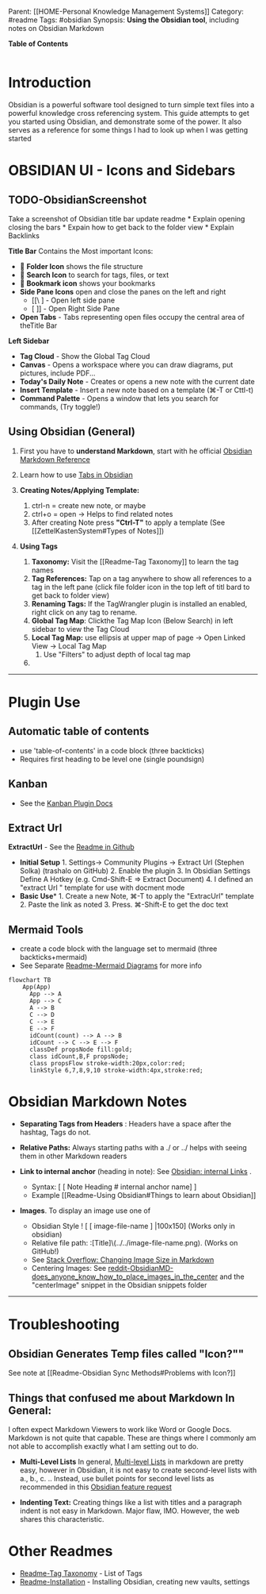 Parent:      [[HOME-Personal Knowledge Management Systems]]
Category: #readme
Tags:        #obsidian 
Synopsis:  **Using the Obsidian tool**, including notes on Obsidian Markdown

**Table of Contents**

```table-of-contents
```
# Introduction
Obsidian is a powerful software tool designed to turn simple text files into a powerful knowledge cross referencing system.   This guide attempts to get you started using Obsidian, and demonstrate some of the power.  It also serves as a reference for some things I had to look up when I was getting started

# OBSIDIAN UI - Icons and Sidebars
## TODO-ObsidianScreenshot
Take a screenshot of Obsidian title bar update readme
	* Explain opening closing the bars
	* Expain how to get back to the folder view
	* Explain Backlinks 

**Title Bar** Contains the Most  important Icons: 
*  📂 **Folder Icon** shows the file structure
*  🔎 **Search Icon**  to search for tags, files, or text
* 🔖 **Bookmark icon** shows your bookmarks
* **Side Pane Icons** open and close the panes on the left and right 
	* \[\[\ ] - Open left side pane 
	* \[ \]\] - Open Right Side Pane
* **Open Tabs** - Tabs representing open files occupy the central area of theTitle Bar

**Left Sidebar** 
* **Tag Cloud** - Show the Global Tag Cloud
* **Canvas** - Opens a workspace where you can draw diagrams, put pictures, include PDF...
* **Today's Daily Note** - Creates or opens a new note with the current date
* **Insert Template** - Insert a new note based on a template (⌘-T or Cttl-t)
* **Command Palette** - Opens a window that lets you search for commands, (Try toggle!)


## Using Obsidian (General)

1. First you have to **understand Markdown**, start with he official [Obsidian Markdown Reference](https://help.obsidian.md/Editing+and+formatting/Basic+formatting+syntax)
2. Learn how to use [Tabs in Obsidian](https://help.obsidian.md/User+interface/Use+tabs+in+Obsidian)
   
3. **Creating Notes/Applying Template:** 
	1. ctrl-n = create new note, or maybe
	2. ctrl+o = open -> Helps to find related notes
	3. After creating Note press   **"Ctrl-T"** to apply a template (See [[ZettelKastenSystem#Types of Notes]])
	
4. **Using Tags**
	1. **Taxonomy:** Visit the [[Readme-Tag Taxonomy]] to learn the tag names
	2. **Tag References:** Tap on a tag anywhere to show all references to a tag in the left pane
	    (click file folder icon in the top left of titl bard to get back to folder view)
	3. **Renaming Tags:** If the TagWrangler plugin is installed an enabled, right click on any tag to rename. 
	4. **Global Tag Map**: Clickthe Tag Map Icon (Below Search) in left sidebar to view the Tag Cloud
	5. **Local Tag Map:** use ellipsis at upper map of page -> Open Linked View -> Local Tag Map
		1. Use "Filters" to adjust depth of local tag map
	6. 
 ---
# Plugin Use
## Automatic table of contents
* use 'table-of-contents' in a code block (three backticks)
* Requires first heading to be level one (single poundsign)
## Kanban
*  See the [Kanban Plugin Docs](https://publish.obsidian.md/kanban/Obsidian+Kanban+Plugin)
	
## Extract Url
**ExtractUrl** - See the [Readme in Github](https://github.com/trashhalo/obsidian-extract-url#readme)
* **Initial Setup**
		1.  Settings-> Community Plugins -> Extract Url (Stephen Solka) (trashalo on GitHub)
		2. Enable the plugin
		3. In Obsidian Settings Define A Hotkey (e.g. Cmd-Shift-E => Extract Document)
		4. I defined an "extract Url " template for use with docment mode
* **Basic Use***
		1. Create a new Note, ⌘-T to apply the "ExtracUrl" template
		2. Paste the link as noted
		3. Press. ⌘-Shift-E to get the doc text

## Mermaid Tools
* create a code block with the language set to mermaid (three backticks+mermaid)
* See Separate [Readme-Mermaid Diagrams](Readme-Mermaid%20Diagrams.md) for more info

```mermaid
flowchart TB 
	App(App)
	  App --> A 
	  App --> C 
	  A --> B 
	  C --> D 
	  C --> E 
	  E --> F 
	  idCount(count) --> A --> B 
	  idCount --> C --> E --> F 
	  classDef propsNode fill:gold; 
	  class idCount,B,F propsNode;
	  class propsFlow stroke-width:20px,color:red; 
	  linkStyle 6,7,8,9,10 stroke-width:4px,stroke:red;
```


# Obsidian Markdown Notes

* **Separating Tags from Headers** : Headers have a space after the hashtag, Tags do not.
* **Relative Paths:** Always starting paths with a ./ or ../ helps with seeing them in other Markdown readers
   
* **Link to internal anchor** (heading in note):   See [Obsidian: internal Links](https://help.obsidian.md/Linking+notes+and+files/Internal+links) .  
	*  Syntax:  [ [ Note Heading # internal anchor name] ]
	*  Example [[Readme-Using Obsidian#Things to learn about Obsidian]] 
	  
* **Images**.  To display an image use one of 
	* Obsidian Style    ! [ [ image-file-name ] |100x150]  (Works only in obsidian)
	* Relative file path:  :\[Title\]\\(../../image-file-name.png). (Works on GitHub!)
	* See [Stack Overflow: Changing Image Size in Markdown](https://stackoverflow.com/questions/14675913/changing-image-size-in-markdown)
	* Centering Images:  See [reddit-ObsidianMD-does_anyone_know_how_to_place_images_in_the_center](https://www.reddit.com/r/ObsidianMD/comments/10uu09c/does_anyone_one_how_to_place_images_in_the_center/) and the "centerImage" snippet in the Obsidian snippets folder


----
# Troubleshooting 
## Obsidian Generates Temp files called "Icon?""
See note at  [[Readme-Obsidian Sync Methods#Problems with Icon?]]

## Things that confused me about Markdown In General:

I often expect Markdown Viewers to work like Word or Google Docs.  Markdown is not quite that capable.   These are things where I commonly am not able to accomplish exactly what I am setting out to do. 

* **Multi-Level Lists** In general, [Multi-level Lists](https://www.makeuseof.com/how-to-create-lists-obsidian/) in markdown are pretty easy, however in Obsidian, it is not easy to create second-level lists with a., b., c. .. Instead, use bullet points for second level lists as recommended in this [Obsidian feature request](https://forum.obsidian.md/t/multi-level-lists-and-alphabetic-lists/3889)
  
* **Indenting Text:**  Creating things like a list with titles and a paragraph indent is not easy in Markdown.  Major flaw, IMO.   However, the web shares this characteristic. 

# Other Readmes
* [Readme-Tag Taxonomy](Readme-Tag%20Taxonomy.md) - List of Tags
* [Readme-Installation](Readme-Installation.md) - Installing Obsidian, creating new vaults, settings
